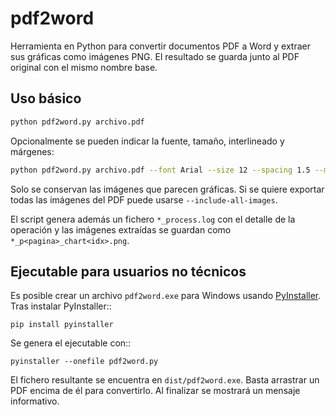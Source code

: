 # pdf2word

Herramienta en Python para convertir documentos PDF a Word y extraer sus gráficas
como imágenes PNG. El resultado se guarda junto al PDF original con el mismo
nombre base.

## Uso básico

```bash
python pdf2word.py archivo.pdf
```

Opcionalmente se pueden indicar la fuente, tamaño, interlineado y márgenes:

```bash
python pdf2word.py archivo.pdf --font Arial --size 12 --spacing 1.5 --margin 1
```

Solo se conservan las imágenes que parecen gráficas. Si se quiere exportar todas
las imágenes del PDF puede usarse `--include-all-images`.

El script genera además un fichero `*_process.log` con el detalle de la
operación y las imágenes extraídas se guardan como `*_p<pagina>_chart<idx>.png`.

## Ejecutable para usuarios no técnicos

Es posible crear un archivo `pdf2word.exe` para Windows usando
[PyInstaller](https://www.pyinstaller.org/). Tras instalar PyInstaller::

    pip install pyinstaller

Se genera el ejecutable con::

    pyinstaller --onefile pdf2word.py

El fichero resultante se encuentra en `dist/pdf2word.exe`. Basta arrastrar un
PDF encima de él para convertirlo. Al finalizar se mostrará un mensaje
informativo.
